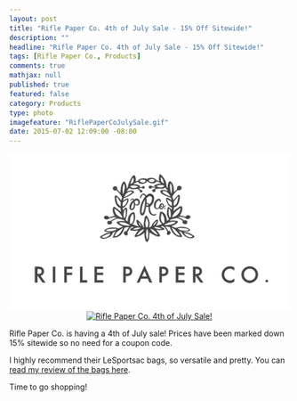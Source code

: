 ```yaml
---
layout: post
title: "Rifle Paper Co. 4th of July Sale - 15% Off Sitewide!"
description: ""
headline: "Rifle Paper Co. 4th of July Sale - 15% Off Sitewide!"
tags: [Rifle Paper Co., Products]
comments: true
mathjax: null
published: true
featured: false
category: Products
type: photo
imagefeature: "RiflePaperCoJulySale.gif"
date: 2015-07-02 12:09:00 -08:00
---
```


<center><img src="/images/RiflePaperCoLogo.png"></center>
<center><a href="https://riflepaperco.com" target="_blank">
<img src="/images/RiflePaperCoJulySale.gif" border="0" style="border:none;max-width:100%;" alt="Rifle Paper Co. 4th of July Sale!" />
</a></center>

<p>Rifle Paper Co. is having a 4th of July sale! Prices have been marked down 15% sitewide so no need for a coupon code.</p>
<p>I highly recommend their LeSportsac bags, so versatile and pretty. You can <a href="http://whatsupmailbox.com/products/reviews/Rifle-Paper-Co-LeSportsac-Bag-Review/" target="_blank">read my review of the bags here</a>.</p>
<p>Time to go shopping!</p>
<br>
